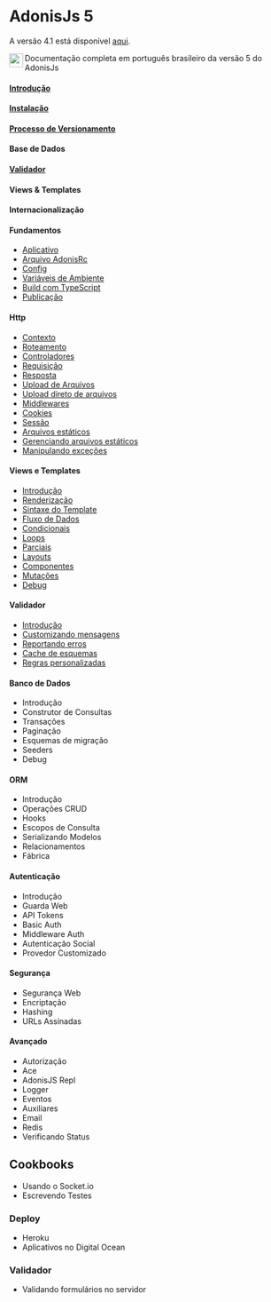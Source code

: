 # AdonisJs 5

A versão 4.1 está disponível [aqui](https://github.com/tavaresgerson/adonisdocbr/tree/v4.1).

<p>
  <img src="https://upload.wikimedia.org/wikipedia/commons/0/05/Flag_of_Brazil.svg" width="25" align="left" />
  Documentação completa em português brasileiro da versão 5 do AdonisJs
</p>


#### [Introdução](/doc/introduction.md)

#### [Instalação](/doc/installation.md)

#### [Processo de Versionamento](/doc/release-process.md)

#### Base de Dados

#### [Validador](/doc/reference/validator/home.md)

#### Views & Templates

#### Internacionalização

#### Fundamentos
+ [Aplicativo](/doc/fundamentals/application.md)
+ [Arquivo AdonisRc](/doc/fundamentals/adonis-rc-file.md)
+ [Config](/doc/fundamentals/config.md)
+ [Variáveis de Ambiente](/doc/fundamentals/environment-variables.md)
+ [Build com TypeScript](/doc/fundamentals/typescript-build-process.md)
+ [Publicação](/doc/fundamentals/deployment.md)

#### Http
+ [Contexto](/doc/http/context.md)
+ [Roteamento](/doc/http/routing.md)
+ [Controladores](/doc/http/controllers.md)
+ [Requisição](/doc/http/request.md)
+ [Resposta](/doc/http/response.md)
+ [Upload de Arquivos](/doc/http/file-uploads.md)
+ [Upload direto de arquivos](/doc/http/direct-file-uploads.md)
+ [Middlewares](/doc/http/middleware.md)
+ [Cookies](/doc/http/cookies.md)
+ [Sessão](/doc/http/session.md)
+ [Arquivos estáticos](/doc/http/static-assets.md)
+ [Gerenciando arquivos estáticos](/doc/http/assets-manager.md)
+ [Manipulando exceções](/doc/http/exception-handling.md)

#### Views e Templates
+ [Introdução](/doc/views/introduction.md)
+ [Renderização](/doc/views/rendering.md)
+ [Sintaxe do Template](/doc/views/templating-syntax.md)
+ [Fluxo de Dados](/doc/views/data-flow.md)
+ [Condicionais](/doc/views/conditionals.md)
+ [Loops](/doc/views/loops.md)
+ [Parciais](/doc/views/partials.md)
+ [Layouts](/doc/views/layouts.md)
+ [Componentes](/doc/views/components.md)
+ [Mutações](/doc/views/mutations.md)
+ [Debug](/doc/views/debugging.md)

#### Validador
+ [Introdução](/doc/validator/introduction.md)
+ [Customizando mensagens](/doc/validator/custom-messages.md)
+ [Reportando erros](/doc/validator/error-reporters.md)
+ [Cache de esquemas](/doc/validator/schema-caching.md)
+ [Regras personalizadas](/doc/validator/custom-rules.md)

#### Banco de Dados
+ Introdução
+ Construtor de Consultas
+ Transações
+ Paginação
+ Esquemas de migração
+ Seeders
+ Debug

#### ORM
+ Introdução
+ Operações CRUD
+ Hooks
+ Escopos de Consulta
+ Serializando Modelos
+ Relacionamentos
+ Fábrica

#### Autenticação
+ Introdução
+ Guarda Web
+ API Tokens
+ Basic Auth
+ Middleware Auth
+ Autenticação Social
+ Provedor Customizado

#### Segurança
+ Segurança Web
+ Encriptação
+ Hashing
+ URLs Assinadas

#### Avançado
+ Autorização
+ Ace
+ AdonisJS Repl
+ Logger
+ Eventos
+ Auxiliares
+ Email
+ Redis
+ Verificando Status


## Cookbooks

+ Usando o Socket.io
+ Escrevendo Testes

### Deploy
+ Heroku
+ Aplicativos no Digital Ocean

### Validador
+ Validando formulários no servidor
